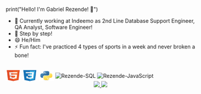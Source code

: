 print("Hello! I'm Gabriel Rezende! 👋")

<link rel="stylesheet" href="https://cdn.jsdelivr.net/gh/devicons/devicon@v2.15.1/devicon.min.css">
          
- 🔭 Currently working at Indeemo as 2nd Line Database Support Engineer, QA Analyst, Software Engineer!
- 🌱 Step by step!
- 😄 He/Him
- ⚡ Fun fact: I've practiced 4 types of sports in a week and never broken a bone!
<div style="display: inline_block"><br>
  <img align="center" alt="Rezende-HTML" height="30" width="40" src="https://raw.githubusercontent.com/devicons/devicon/master/icons/html5/html5-original.svg">
  <img align="center" alt="Rezende-CSS" height="30" width="40" src="https://raw.githubusercontent.com/devicons/devicon/master/icons/css3/css3-original.svg">
  <img align="center" alt="Rezende-Python" height="30" width="40" src="https://raw.githubusercontent.com/devicons/devicon/master/icons/python/python-original.svg">
  <img align="center" alt="Rezende-SQL" height="30" width="40" src="https://cdn.jsdelivr.net/gh/devicons/devicon/icons/microsoftsqlserver/microsoftsqlserver-plain-wordmark.svg"> 
  <img align="center" alt="Rezende-JavaScript" height="30" width="40" src="https://img.icons8.com/color/344/javascript--v1.png"> 
</div>

<div align="center">
  <a href="https://github.com/reznd">
  <img height="180em" src="https://github-readme-stats.vercel.app/api?username=reznd&show_icons=true&theme=dark&include_all_commits=true&count_private=true"/>
  <img height="180em" src="https://github-readme-stats.vercel.app/api/top-langs/?username=reznd&layout=compact&langs_count=7&theme=dark"/>
</div>

